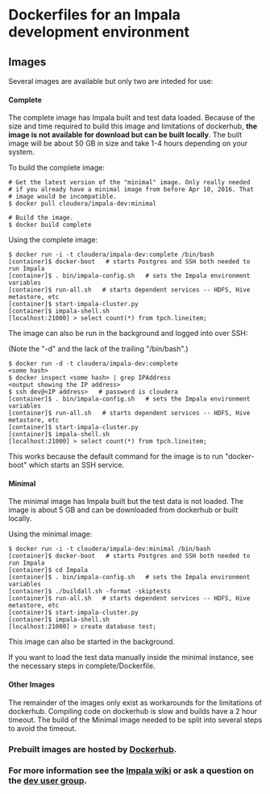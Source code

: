 # Dockerfiles for an Impala development environment

## Images

Several images are available but only two are inteded for use:

#### Complete
The complete image has Impala built and test data loaded. Because of the size and time required to build this image and limitations of dockerhub, **the image is not available for download but can be built locally**. The built image will be about 50 GB in size and take 1-4 hours depending on your system.

To build the complete image:

```
# Get the latest version of the "minimal" image. Only really needed
# if you already have a minimal image from before Apr 10, 2016. That
# image would be incompatible.
$ docker pull cloudera/impala-dev:minimal

# Build the image.
$ docker build complete
```

Using the complete image:

```
$ docker run -i -t cloudera/impala-dev:complete /bin/bash
[container]$ docker-boot   # starts Postgres and SSH both needed to run Impala
[container]$ . bin/impala-config.sh   # sets the Impala environment variables
[container]$ run-all.sh   # starts dependent services -- HDFS, Hive metastore, etc
[container]$ start-impala-cluster.py
[container]$ impala-shell.sh
[localhost:21000] > select count(*) from tpch.lineitem;
```

The image can also be run in the background and logged into over SSH:

(Note the "-d" and the lack of the trailing "/bin/bash".)

```
$ docker run -d -t cloudera/impala-dev:complete
<some hash>
$ docker inspect <some hash> | grep IPAddress
<output showing the IP address>
$ ssh dev@<IP address>   # password is cloudera
[container]$ . bin/impala-config.sh   # sets the Impala environment variables
[container]$ run-all.sh   # starts dependent services -- HDFS, Hive metastore, etc
[container]$ start-impala-cluster.py
[container]$ impala-shell.sh
[localhost:21000] > select count(*) from tpch.lineitem;
```

This works because the default command for the image is to run "docker-boot" which starts an SSH service.

#### Minimal
The minimal image has Impala built but the test data is not loaded. The image is about 5 GB and can be downloaded from dockerhub or built locally.

Using the minimal image:

```
$ docker run -i -t cloudera/impala-dev:minimal /bin/bash
[container]$ docker-boot   # starts Postgres and SSH both needed to run Impala
[container]$ cd Impala
[container]$ . bin/impala-config.sh   # sets the Impala environment variables
[container]$ ./buildall.sh -format -skiptests
[container]$ run-all.sh   # starts dependent services -- HDFS, Hive metastore, etc
[container]$ start-impala-cluster.py
[container]$ impala-shell.sh
[localhost:21000] > create database test;
```

This image can also be started in the background.

If you want to load the test data manually inside the minimal instance, see the necessary steps in complete/Dockerfile.

#### Other Images
The remainder of the images only exist as workarounds for the limitations of dockerhub. Compiling code on dockerhub is slow and builds have a 2 hour timeout. The build of the Minimal image needed to be split into several steps to avoid the timeout.

### Prebuilt images are hosted by [Dockerhub](https://hub.docker.com/r/cloudera/impala-dev/tags/).

### For more information see the [Impala wiki](https://github.com/cloudera/Impala/wiki/) or ask a question on the [dev user group](https://groups.google.com/a/cloudera.org/forum/#!forum/impala-dev).
